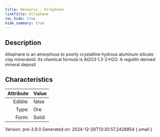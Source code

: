 ```yaml
---
title: Resource - Allophane
linkTitle: Allophane
toc_hide: true
hide_summary: true
---
```


## Description
 &#10;&#9;&#9;Allophane is an amorphous to poorly crystalline hydrous aluminum&#10;&#9;&#9;silicate clay mineraloid. Its chemical formula is Al2O3·1.3-2·H2O. A regolith derived mineral deposit

## Characteristics

| Attribute      | Value |
|--------:|:------|
|Edible:|false|
|Type:|Ore|
|Form:|Solid|
 



    

Version: pre-3.9.0 Generated on: 2024-12-28T13:30:57.2428854
{.small }
